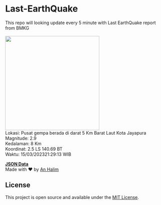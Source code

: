 # Last-EarthQuake
This repo will looking update every 5 minute with Last EarthQuake report from BMKG
<br>
<br>
<img src="https://ews.bmkg.go.id/TEWS/data/20230315212913.mmi.jpg?38495d8g5y57mgvasyk23jp" width="300"/>
<br>
Lokasi: Pusat gempa berada di darat 5 Km Barat Laut Kota Jayapura <br>
Magnitude: 2.9 <br>
Kedalaman: 8 Km <br>
Koordinat: 2.5 LS 140.69 BT <br>
Waktu: 15/03/202321:29:13 WIB <br>

<a href="./data/data.json">**JSON Data**</a>
<br>
Made with ❤️ by <a href="https://github.com/an-halim">An Halim</a>
## License

This project is open source and available under the [MIT License](LICENSE).
